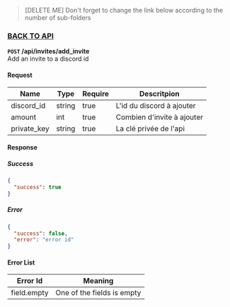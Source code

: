 > [DELETE ME] Don't forget to change the link below according to the number of sub-folders
### [BACK TO API](./API.md)

**``POST`` /api/invites/add_invite**  
Add an invite to a discord id

#### Request
| Name        | Type   | Require | Descritpion                |
| ----------- | ------ | ------- | -------------------------- |
| discord_id  | string | true    | L'id du discord à ajouter  |
| amount      | int    | true    | Combien d'invite à ajouter |
| private_key | string | true    | La clé privée de l'api     |

#### Response
##### Success
```json
{
  "success": true
}
```

##### Error
```json
{
  "success": false,
  "error": "error id"
}
```

#### Error List
| Error Id    | Meaning                    |
| ----------- | -------------------------- |
| field.empty | One of the fields is empty |
